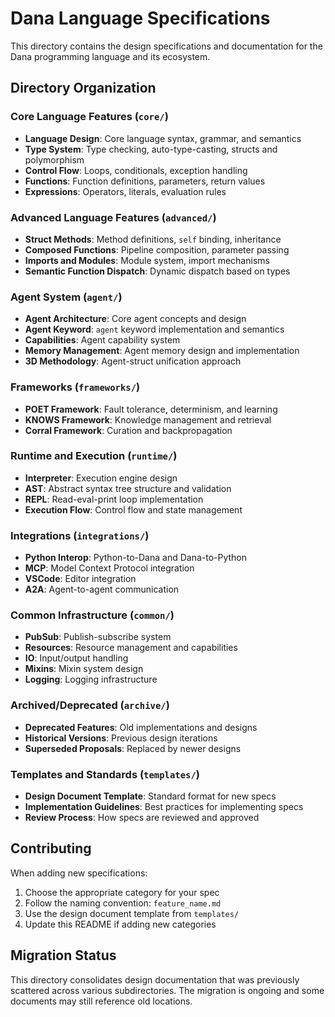# Dana Language Specifications

This directory contains the design specifications and documentation for the Dana programming language and its ecosystem.

## Directory Organization

### Core Language Features (`core/`)
- **Language Design**: Core language syntax, grammar, and semantics
- **Type System**: Type checking, auto-type-casting, structs and polymorphism
- **Control Flow**: Loops, conditionals, exception handling
- **Functions**: Function definitions, parameters, return values
- **Expressions**: Operators, literals, evaluation rules

### Advanced Language Features (`advanced/`)
- **Struct Methods**: Method definitions, `self` binding, inheritance
- **Composed Functions**: Pipeline composition, parameter passing
- **Imports and Modules**: Module system, import mechanisms
- **Semantic Function Dispatch**: Dynamic dispatch based on types

### Agent System (`agent/`)
- **Agent Architecture**: Core agent concepts and design
- **Agent Keyword**: `agent` keyword implementation and semantics
- **Capabilities**: Agent capability system
- **Memory Management**: Agent memory design and implementation
- **3D Methodology**: Agent-struct unification approach

### Frameworks (`frameworks/`)
- **POET Framework**: Fault tolerance, determinism, and learning
- **KNOWS Framework**: Knowledge management and retrieval
- **Corral Framework**: Curation and backpropagation

### Runtime and Execution (`runtime/`)
- **Interpreter**: Execution engine design
- **AST**: Abstract syntax tree structure and validation
- **REPL**: Read-eval-print loop implementation
- **Execution Flow**: Control flow and state management

### Integrations (`integrations/`)
- **Python Interop**: Python-to-Dana and Dana-to-Python
- **MCP**: Model Context Protocol integration
- **VSCode**: Editor integration
- **A2A**: Agent-to-agent communication

### Common Infrastructure (`common/`)
- **PubSub**: Publish-subscribe system
- **Resources**: Resource management and capabilities
- **IO**: Input/output handling
- **Mixins**: Mixin system design
- **Logging**: Logging infrastructure

### Archived/Deprecated (`archive/`)
- **Deprecated Features**: Old implementations and designs
- **Historical Versions**: Previous design iterations
- **Superseded Proposals**: Replaced by newer designs

### Templates and Standards (`templates/`)
- **Design Document Template**: Standard format for new specs
- **Implementation Guidelines**: Best practices for implementing specs
- **Review Process**: How specs are reviewed and approved

## Contributing

When adding new specifications:

1. Choose the appropriate category for your spec
2. Follow the naming convention: `feature_name.md`
3. Use the design document template from `templates/`
4. Update this README if adding new categories

## Migration Status

This directory consolidates design documentation that was previously scattered across various subdirectories. The migration is ongoing and some documents may still reference old locations. 